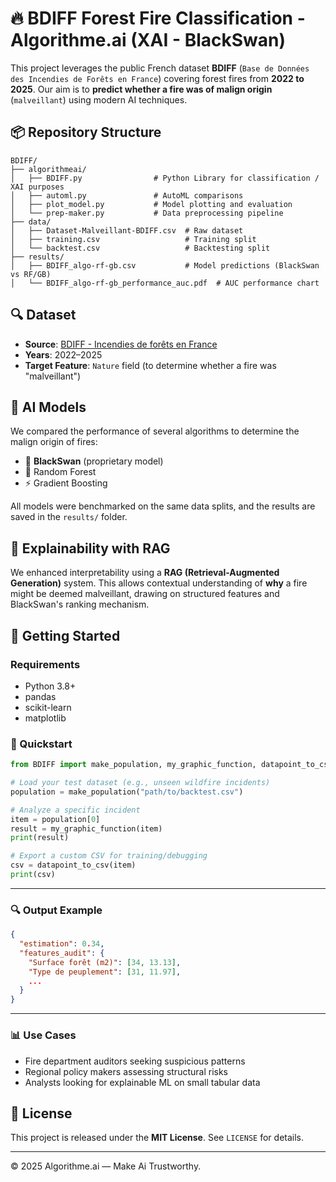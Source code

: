 # 🔥 BDIFF Forest Fire Classification - Algorithme.ai (XAI - BlackSwan) 

This project leverages the public French dataset **BDIFF** (`Base de Données des Incendies de Forêts en France`) covering forest fires from **2022 to 2025**. Our aim is to **predict whether a fire was of malign origin** (`malveillant`) using modern AI techniques.

## 📦 Repository Structure

```
BDIFF/
├── algorithmeai/
│   ├── BDIFF.py                # Python Library for classification / XAI purposes
│   ├── automl.py               # AutoML comparisons
│   ├── plot_model.py           # Model plotting and evaluation
│   └── prep-maker.py           # Data preprocessing pipeline
├── data/
│   ├── Dataset-Malveillant-BDIFF.csv  # Raw dataset
│   ├── training.csv                   # Training split
│   └── backtest.csv                   # Backtesting split
├── results/
│   ├── BDIFF_algo-rf-gb.csv           # Model predictions (BlackSwan vs RF/GB)
│   └── BDIFF_algo-rf-gb_performance_auc.pdf  # AUC performance chart
```

## 🔍 Dataset

- **Source**: [BDIFF - Incendies de forêts en France](https://bdiff.agriculture.gouv.fr/incendies)
- **Years**: 2022–2025
- **Target Feature**: `Nature` field (to determine whether a fire was "malveillant")

## 🧠 AI Models

We compared the performance of several algorithms to determine the malign origin of fires:

- 🦢 **BlackSwan** (proprietary model)
- 🌲 Random Forest
- ⚡ Gradient Boosting

All models were benchmarked on the same data splits, and the results are saved in the `results/` folder.

## 🤖 Explainability with RAG

We enhanced interpretability using a **RAG (Retrieval-Augmented Generation)** system. This allows contextual understanding of **why** a fire might be deemed malveillant, drawing on structured features and BlackSwan's ranking mechanism.

## 🚀 Getting Started

### Requirements

- Python 3.8+
- pandas
- scikit-learn
- matplotlib

### 🚀 Quickstart

```python
from BDIFF import make_population, my_graphic_function, datapoint_to_csv

# Load your test dataset (e.g., unseen wildfire incidents)
population = make_population("path/to/backtest.csv")

# Analyze a specific incident
item = population[0]
result = my_graphic_function(item)
print(result)

# Export a custom CSV for training/debugging
csv = datapoint_to_csv(item)
print(csv)
```

---

### 🔍 Output Example

```json
{
  "estimation": 0.34,
  "features_audit": {
    "Surface forêt (m2)": [34, 13.13],
    "Type de peuplement": [31, 11.97],
    ...
  }
}
```

---

### 📊 Use Cases

- Fire department auditors seeking suspicious patterns
- Regional policy makers assessing structural risks
- Analysts looking for explainable ML on small tabular data


## 📜 License

This project is released under the **MIT License**. See `LICENSE` for details.

---

© 2025 Algorithme.ai — Make Ai Trustworthy.

